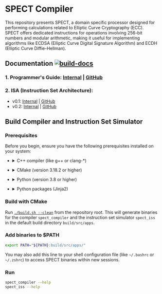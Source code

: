 # SPECT Compiler
This repository presents SPECT, a domain specific processor designed for
performing calculations related to Elliptic Curve Cryptography (ECC). SPECT
offers dedicated instructions for operations involving 256-bit numbers and
modular arithmetic, making it useful for implementing algorithms like ECDSA
(Elliptic Curve Digital Signature Algorithm) and ECDH (Elliptic Curve
Diffie-Hellman).
## Documentation [![build-docs](https://github.com/tropicsquare/ts-spect-compiler/actions/workflows/build-docs.yaml/badge.svg?branch=master)](https://github.com/tropicsquare/ts-spect-compiler/actions/workflows/build-docs.yaml)

### 1. Programmer's Guide: [Internal](https://tropic-gitlab.corp.sldev.cz/internal/sw-design/ts-spect-compiler/-/jobs/artifacts/master/raw/public/spect_programmer_guide.pdf?job=pages) | [GitHub](doc/programmer_guide/pdf/spect_programmer_guide.pdf)

### 2. ISA (Instruction Set Architecture): 
- v0.1: [Internal](https://tropic-gitlab.corp.sldev.cz/internal/sw-design/ts-spect-compiler/-/jobs/artifacts/master/raw/public/isav0.1.pdf?job=pages) | [GitHub](doc/ISAv0.1/pdf/isav0.1.pdf)
- v0.2: [Internal](https://tropic-gitlab.corp.sldev.cz/internal/sw-design/ts-spect-compiler/-/jobs/artifacts/master/raw/public/isav0.2.pdf?job=pages) | [GitHub](doc/ISAv0.2/pdf/isav0.2.pdf)

## Build Compiler and Instruction Set Simulator

### Prerequisites

Before you begin, ensure you have the following prerequisites installed on your
system:

- <details>
    <summary>C++ compiler (like g++ or clang-*)</summary>

    ```bash
    sudo apt-get install g++
    ```
</details>

- <details>
    <summary>CMake (version 3.18.2 or higher)</summary>

    ```bash
    sudo apt-get install cmake
    ```
</details>

- <details>
    <summary>Python (version 3.8 or higher)</summary>

    ```bash
    sudo apt-get install python3-pip
    ```
</details>

- <details>
    <summary>Python packages (Jinja2)</summary>

    ```bash
    pip install jinja2
    ```
</details>

### Build with CMake
Run [`./build.sh --clean`](build.sh) from the repository root. This will
generate binaries for the compiler `spect_compiler` and the instruction set
simulator `spect_iss` in the default build directory `build/src/apps`.

### Add binaries to $PATH
```bash
export PATH="${PATH}:build/src/apps/"
```
You may also add this line to your shell configuration file (like `~/.bashrc`
or `~/.zshrc`) to access SPECT binaries within new sessions.

### Run
```bash
spect_compiler --help
spect_iss --help
```

